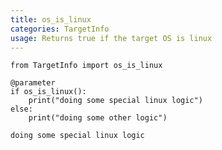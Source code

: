 ```yaml
---
title: os_is_linux
categories: TargetInfo
usage: Returns true if the target OS is linux
---
```



```mojo
from TargetInfo import os_is_linux

@parameter
if os_is_linux():
    print("doing some special linux logic")
else:
    print("doing some other logic")
```

    doing some special linux logic

